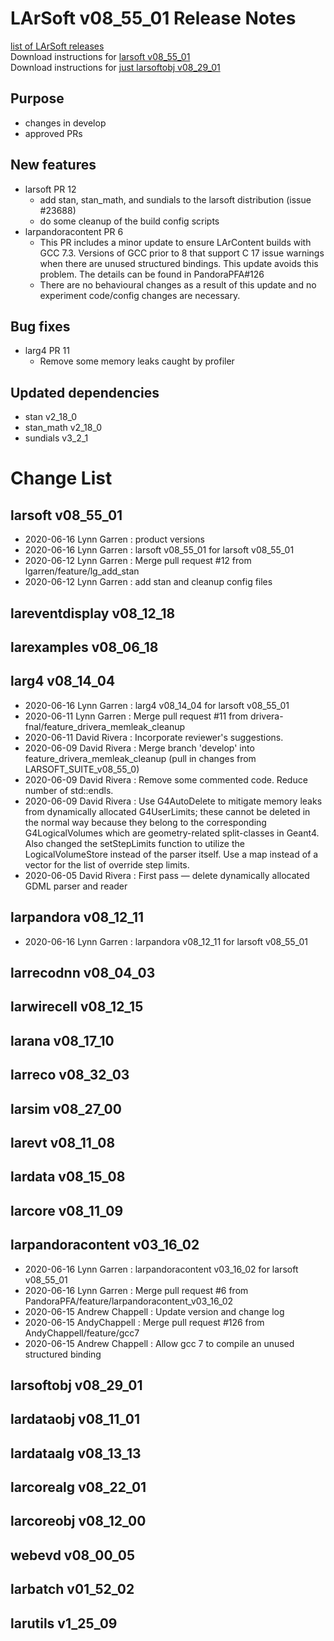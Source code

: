 # LArSoft v08_55_01 Release Notes



[list of LArSoft releases](LArSoft_release_list)  
Download instructions for [larsoft v08_55_01](http://scisoft.fnal.gov/scisoft/bundles/larsoft/v08_55_01/larsoft-v08_55_01.html)  
Download instructions for [just larsoftobj v08_29_01](http://scisoft.fnal.gov/scisoft/bundles/larsoftobj/v08_29_01/larsoftobj-v08_29_01.html)

## Purpose

-   changes in develop
-   approved PRs

## New features

-   larsoft PR 12
    -   add stan, stan_math, and sundials to the larsoft distribution (issue \#23688)
    -   do some cleanup of the build config scripts
-   larpandoracontent PR 6
    -   This PR includes a minor update to ensure LArContent builds with GCC 7.3. Versions of GCC prior to 8 that support C 17 issue warnings when there are unused structured bindings. This update avoids this problem. The details can be found in PandoraPFA#126
    -   There are no behavioural changes as a result of this update and no experiment code/config changes are necessary.

## Bug fixes

-   larg4 PR 11
    -   Remove some memory leaks caught by profiler

## Updated dependencies

-   stan v2_18_0
-   stan_math v2_18_0
-   sundials v3_2_1

# Change List

## larsoft v08_55_01

-   2020-06-16 Lynn Garren : product versions
-   2020-06-16 Lynn Garren : larsoft v08_55_01 for larsoft v08_55_01
-   2020-06-12 Lynn Garren : Merge pull request \#12 from lgarren/feature/lg_add_stan
-   2020-06-12 Lynn Garren : add stan and cleanup config files

## lareventdisplay v08_12_18

## larexamples v08_06_18

## larg4 v08_14_04

-   2020-06-16 Lynn Garren : larg4 v08_14_04 for larsoft v08_55_01
-   2020-06-11 Lynn Garren : Merge pull request \#11 from drivera-fnal/feature_drivera_memleak_cleanup
-   2020-06-11 David Rivera : Incorporate reviewer's suggestions.
-   2020-06-09 David Rivera : Merge branch 'develop' into feature_drivera_memleak_cleanup (pull in changes from LARSOFT_SUITE_v08_55_0)
-   2020-06-09 David Rivera : Remove some commented code. Reduce number of std::endls.
-   2020-06-09 David Rivera : Use G4AutoDelete to mitigate memory leaks from dynamically allocated G4UserLimits; these cannot be deleted in the normal way because they belong to the corresponding G4LogicalVolumes which are geometry-related split-classes in Geant4. Also changed the setStepLimits function to utilize the LogicalVolumeStore instead of the parser itself. Use a map instead of a vector for the list of override step limits.
-   2020-06-05 David Rivera : First pass — delete dynamically allocated GDML parser and reader

## larpandora v08_12_11

-   2020-06-16 Lynn Garren : larpandora v08_12_11 for larsoft v08_55_01

## larrecodnn v08_04_03

## larwirecell v08_12_15

## larana v08_17_10

## larreco v08_32_03

## larsim v08_27_00

## larevt v08_11_08

## lardata v08_15_08

## larcore v08_11_09

## larpandoracontent v03_16_02

-   2020-06-16 Lynn Garren : larpandoracontent v03_16_02 for larsoft v08_55_01
-   2020-06-16 Lynn Garren : Merge pull request \#6 from PandoraPFA/feature/larpandoracontent_v03_16_02
-   2020-06-15 Andrew Chappell : Update version and change log
-   2020-06-15 AndyChappell : Merge pull request \#126 from AndyChappell/feature/gcc7
-   2020-06-15 Andrew Chappell : Allow gcc 7 to compile an unused structured binding

## larsoftobj v08_29_01

## lardataobj v08_11_01

## lardataalg v08_13_13

## larcorealg v08_22_01

## larcoreobj v08_12_00

## webevd v08_00_05

## larbatch v01_52_02

## larutils v1_25_09
